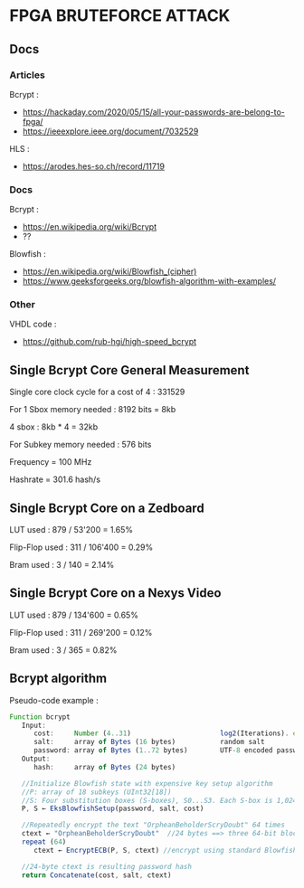 # FPGA BRUTEFORCE ATTACK

## Docs
### Articles
Bcrypt :
- https://hackaday.com/2020/05/15/all-your-passwords-are-belong-to-fpga/
- https://ieeexplore.ieee.org/document/7032529

HLS :
- https://arodes.hes-so.ch/record/11719

### Docs
Bcrypt :
- https://en.wikipedia.org/wiki/Bcrypt
- ??

Blowfish :
- https://en.wikipedia.org/wiki/Blowfish_(cipher)
- https://www.geeksforgeeks.org/blowfish-algorithm-with-examples/

### Other

VHDL code :
- https://github.com/rub-hgi/high-speed_bcrypt

## Single Bcrypt Core General Measurement

Single core clock cycle for a cost of 4 : 331529 

For 1 Sbox memory needed : 8192 bits = 8kb

4 sbox : 8kb * 4 = 32kb

For Subkey memory needed : 576 bits

Frequency = 100 MHz

Hashrate = 301.6 hash/s

## Single Bcrypt Core on a Zedboard

LUT used : 879 / 53'200 = 1.65%

Flip-Flop used : 311 / 106'400 = 0.29%

Bram used : 3 / 140 = 2.14%

## Single Bcrypt Core on a Nexys Video

LUT used : 879 / 134'600 = 0.65%

Flip-Flop used : 311 / 269'200 = 0.12%

Bram used : 3 / 365 = 0.82%

## Bcrypt algorithm

Pseudo-code example :

```js
Function bcrypt
   Input:
      cost:     Number (4..31)                      log2(Iterations). e.g. 12 ==> 212 = 4,096 iterations
      salt:     array of Bytes (16 bytes)           random salt
      password: array of Bytes (1..72 bytes)        UTF-8 encoded password
   Output: 
      hash:     array of Bytes (24 bytes)

   //Initialize Blowfish state with expensive key setup algorithm
   //P: array of 18 subkeys (UInt32[18])
   //S: Four substitution boxes (S-boxes), S0...S3. Each S-box is 1,024 bytes (UInt32[256])
   P, S ← EksBlowfishSetup(password, salt, cost)   

   //Repeatedly encrypt the text "OrpheanBeholderScryDoubt" 64 times
   ctext ← "OrpheanBeholderScryDoubt"  //24 bytes ==> three 64-bit blocks
   repeat (64)
      ctext ← EncryptECB(P, S, ctext) //encrypt using standard Blowfish in ECB mode

   //24-byte ctext is resulting password hash
   return Concatenate(cost, salt, ctext)
```
